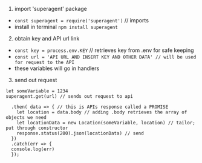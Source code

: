 1. import 'superagent' package
  - `const superagent = require('superagent')` // imports
  - install in terminal `npm install superagent`

2. obtain key and API url link
  - `const key = process.env.KEY` // retrieves key from .env for safe keeping
  - `const url = 'API URL AND INSERT KEY AND OTHER DATA' // will be used for request to the API`
  - these variables will go in handlers
  
3. send out request
```
let someVariable = 1234
superagent.get(url) // sends out request to api
  
  .then( data => { // this is APIs response called a PROMISE
    let location = data.body // adding .body retrieves the array of objects we need
    let locationData = new Location(someVariable, location) // tailor; put through constructor
    response.status(200).json(locationData) // send
  })
  .catch(err => {
  console.log(err)
  });
```
